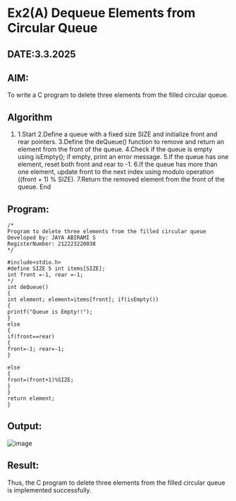 # Ex2(A) Dequeue Elements from Circular Queue
## DATE:3.3.2025
## AIM:
To write a C program to delete three elements from the filled circular queue.

## Algorithm
1. 1.Start
2.Define a queue with a fixed size SIZE and initialize front and rear pointers.
3.Define the deQueue() function to remove and return an element from the front of the queue.
4.Check if the queue is empty using isEmpty(); if empty, print an error message.
5.If the queue has one element, reset both front and rear to -1.
6.If the queue has more than one element, update front to the next index using modulo operation ((front + 1) % SIZE).
7.Return the removed element from the front of the queue.
End
   

## Program:
```
/*
Program to delete three elements from the filled circular queue
Developed by: JAYA ABIRAMI S
RegisterNumber: 212223220038
*/

#include<stdio.h>
#define SIZE 5 int items[SIZE];
int front =-1, rear =-1;
*/
int deQueue()
{
int element; element=items[front]; if(isEmpty())
{
printf("Queue is Empty!!");
}
else
{
if(front==rear)
{
front=-1; rear=-1;
}

else
{
front=(front+1)%SIZE;
}
}
return element;
}
```

## Output:


![image](https://github.com/user-attachments/assets/a19f3a35-04df-4afa-b231-e6b4db580ec3)


## Result:
Thus, the C program to delete three elements from the filled circular queue is implemented successfully.
